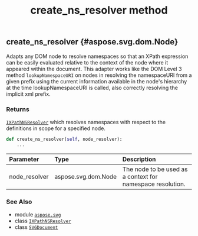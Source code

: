 ﻿---
title: create_ns_resolver method
second_title: Aspose.SVG for Python via .NET API References
description: 
type: docs
weight: 170
url: /python-net/aspose.svg/svgdocument/create_ns_resolver/
is_root: false
---

## create_ns_resolver {#aspose.svg.dom.Node}

Adapts any DOM node to resolve namespaces so that an XPath expression can be easily evaluated
relative to the context of the node where it appeared within the document. This adapter works
like the DOM Level 3 method `lookupNamespaceURI` on nodes in resolving the namespaceURI
from a given prefix using the current information available in the node's hierarchy at the time
lookupNamespaceURI is called, also correctly resolving the implicit xml prefix.


### Returns 


[`IXPathNSResolver`](/svg/python-net/aspose.svg.dom.xpath/ixpathnsresolver) which resolves namespaces with respect to the definitions in scope for a specified node.


```python
def create_ns_resolver(self, node_resolver):
    ...
```


| Parameter | Type | Description |
| :- | :- | :- |
| node_resolver | aspose.svg.dom.Node | The node to be used as a context for namespace resolution. |



### See Also
* module [`aspose.svg`](../../)
* class [`IXPathNSResolver`](/svg/python-net/aspose.svg.dom.xpath/ixpathnsresolver)
* class [`SVGDocument`](/svg/python-net/aspose.svg/svgdocument)
